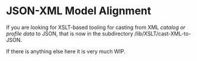 # JSON-XML Model Alignment

If you are looking for XSLT-based tooling for casting from XML *catalog or profile data* to JSON, that is now in the subdirectory /lib/XSLT/cast-XML-to-JSON.

If there is anything else here it is very much WIP.
